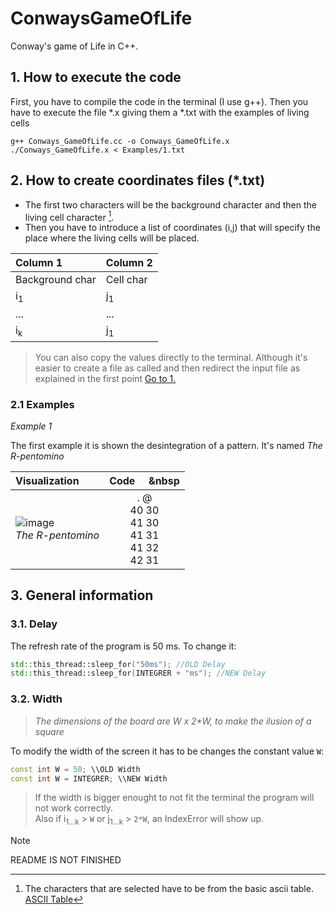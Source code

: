 # ConwaysGameOfLife
Conway's game of Life in C++.

## 1. How to execute the code

First, you have to compile the code in the terminal (I use g++). Then you have to execute the file *.x giving them a *.txt with the examples of living cells

```Shell
g++ Conways_GameOfLife.cc -o Conways_GameOfLife.x
./Conways_GameOfLife.x < Examples/1.txt
```
## 2. How to create coordinates files (*.txt)

- The first two characters will be the background character and then the living cell character [^footnote].
- Then you have to introduce a list of coordinates (i,j) that will specify the place where the living cells will be placed.
  
|Column 1         | Column 2      |
| :-------------  | :-------------|
| Background char | Cell char     |
| i<sub>1</sub>   | j<sub>1</sub> |
| ...             | ...           |
| i<sub>k</sub>   | j<sub>1</sub> |


> You can also copy the values ​​directly to the terminal. Although it's easier to create a file as called and then redirect the input file as explained in the first point [Go to 1.](#1-How-to-execute-the-code)

### 2.1 Examples

_Example 1_

The first example it is shown the desintegration of a pattern. It's named _The R-pentomino_

| Visualization  | Code &nbsp; &nbsp; &nbsp |
| :------------- |:-------------:|
|![image](https://github.com/jaume27/ConwaysGameOfLife/assets/149974083/dd618320-c0a6-42a3-8343-e6077b8ec723)<br/> *The R-pentomino*| . @ <br/> 40 30 <br/> 41 30 <br/> 41 31 <br/> 41 32 <br/> 42 31                                                                                                            
                                                                                                                
                                                                                                                
                                                                                                                
                                                                                                                
                                                                                                          

## 3. General information

### 3.1. Delay

The refresh rate of the program is 50 ms. To change it:
```C++
std::this_thread::sleep_for("50ms"); //OLD Delay
std::this_thread::sleep_for(INTEGRER + "ms"); //NEW Delay
```

### 3.2. Width
 > _The dimensions of the board are W x 2*W, to make the ilusion of a square_

To modify the width of the screen it has to be changes the constant value ```W```:

```C++
const int W = 50; \\OLD Width
const int W = INTEGRER; \\NEW Width
```
> If the width is bigger enought to not fit the terminal the program will not work correctly.
> <br/>Also if i<sub>1...k</sub> > ```W``` or j<sub>1...k</sub> > ```2*W```, an IndexError will show up.


> [!NOTE]
> README IS NOT FINISHED

[^footnote]: The characters that are selected have to be from the basic ascii table. [ASCII Table](https://ca.wikipedia.org/wiki/ASCII)
